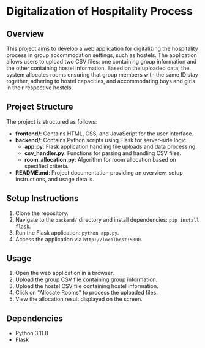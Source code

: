 # Digitalization of Hospitality Process

## Overview
This project aims to develop a web application for digitalizing the hospitality process in group accommodation settings, such as hostels. The application allows users to upload two CSV files: one containing group information and the other containing hostel information. Based on the uploaded data, the system allocates rooms ensuring that group members with the same ID stay together, adhering to hostel capacities, and accommodating boys and girls in their respective hostels.

## Project Structure
The project is structured as follows:
- **frontend/**: Contains HTML, CSS, and JavaScript for the user interface.
- **backend/**: Contains Python scripts using Flask for server-side logic.
  - **app.py**: Flask application handling file uploads and data processing.
  - **csv_handler.py**: Functions for parsing and handling CSV files.
  - **room_allocation.py**: Algorithm for room allocation based on specified criteria.
- **README.md**: Project documentation providing an overview, setup instructions, and usage details.

## Setup Instructions
1. Clone the repository.
2. Navigate to the `backend/` directory and install dependencies: `pip install flask`.
3. Run the Flask application: `python app.py`.
4. Access the application via `http://localhost:5000`.

## Usage
1. Open the web application in a browser.
2. Upload the group CSV file containing group information.
3. Upload the hostel CSV file containing hostel information.
4. Click on "Allocate Rooms" to process the uploaded files.
5. View the allocation result displayed on the screen.

## Dependencies
- Python 3.11.8
- Flask